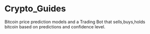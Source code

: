 # Crypto_Guides
Bitcoin price prediction models and a Trading Bot that sells,buys,holds bitcoin based on predictions and confidence level.

